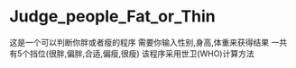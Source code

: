 # Judge_people_Fat_or_Thin
这是一个可以判断你胖或者瘦的程序
需要你输入性别,身高,体重来获得结果
一共有5个挡位(很胖,偏胖,合适,偏瘦,很瘦)
该程序采用世卫(WHO)计算方法
